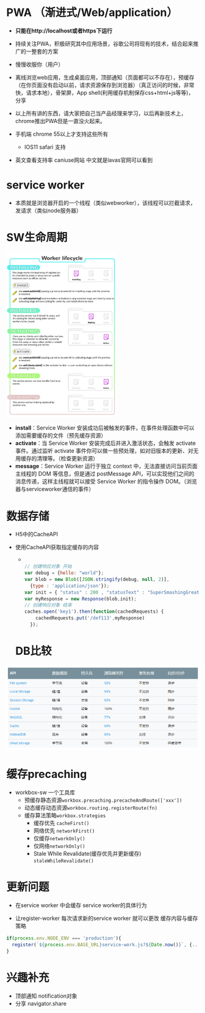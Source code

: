 # PWA （渐进式/Web/application）

* __只能在http://localhost或者https下运行__

* 持续关注PWA，积极研究其中应用场景，谷歌公司将现有的技术，结合起来推广的一整套的方案

- 慢慢收服你（用户）
- 离线浏览web应用，生成桌面应用，顶部通知（页面都可以不存在），预缓存（在你页面没有启动以前，请求资源保存到浏览器）（真正访问的时候，非常快，请求本地），骨架屏，App shell(利用缓存机制保存css+html+js等等)， 分享

- 以上所有讲的东西，请大家把自己当产品经理来学习，以后再新技术上，chrome推出PWA但是一直没火起来。
- 手机端 chrome 55以上才支持这些所有
  - IOS11 safari 支持
- 英文查看支持率 caniuse网站     中文就是lavas官网可以看到



# service worker

* 本质就是浏览器开启的一个线程（类似webworker），该线程可以拦截请求，发请求（类似node服务器）



# SW生命周期

<img src="./assets/PWA/sw-lifecycle.png" alt="sw-lifecycle" style="zoom:50%;" />  

- **install**：Service Worker 安装成功后被触发的事件，在事件处理函数中可以添加需要缓存的文件（预先缓存资源）
- **activate**：当 Service Worker 安装完成后并进入激活状态，会触发 activate 事件。通过监听 activate 事件你可以做一些预处理，如对旧版本的更新、对无用缓存的清理等。（检查更新资源）
- **message**：Service Worker 运行于独立 context 中，无法直接访问当前页面主线程的 DOM 等信息，但是通过 postMessage API，可以实现他们之间的消息传递，这样主线程就可以接受 Service Worker 的指令操作 DOM。（浏览器与serviceworker通信的事件）



# 数据存储

* H5中的CacheAPI

* 使用CacheAPI获取指定缓存的内容

  - ```js
    
    // 创建响应对象 开始
    var debug = {hello: "world"};
    var blob = new Blob([JSON.stringify(debug, null, 2)],
      {type : 'application/json'});
    var init = { "status" : 200 , "statusText" : "SuperSmashingGreat!" };
    var myResponse = new Response(blob,init);
    // 创建响应对象 结束
    caches.open('key1').then(function(cachedRequests) { 
        cachedRequests.put('/def113',myResponse)
      });
    ```



  # DB比较

![1530352193027](assets/PWA/1530352193027.png)  

# 缓存precaching

* workbox-sw 一个工具库
  * 预缓存静态资源```workbox.precaching.precacheAndRoute(['xxx'])```
  * 动态缓存动态资源```workbox.routing.registerRoute(fn)```
  * 缓存算法策略```workbox.strategies```
    * 缓存优先 ```cacheFirst()```
    * 网络优先 ```networkFirst()```
    * 仅缓存```networkOnly()```
    * 仅网络```networkOnly()```
    * Stale While Revalidate(缓存优先并更新缓存) ```staleWhileRevalidate()```

# 更新问题

* 在service worker 中会缓存 service worker的具体行为

* 让register-worker 每次请求新的service worker  就可以更改 缓存内容与缓存策略

```js
if(process.env.NODE_ENV === 'production'){
  register(`${process.env.BASE_URL}service-work.js?${Date.now()}`, {...})
}
```


# 兴趣补充

* 顶部通知 notification对象
* 分享 navigator.share



